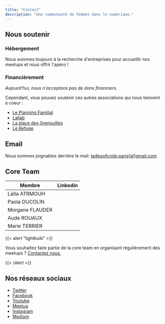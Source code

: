 ```yaml
---
title: "Contact"
description: "Une communauté de femmes dans le numérique."
---
```


## Nous soutenir

### Hébergement
Nous sommes toujours à la recherche d'entreprises pour accueillir nos meetups et nous offrir l'apéro !

### Financièrement

*Aujourd'hui, nous n'acceptons pas de dons financiers.*

Cependant, vous pouvez soutenir ces autres associations qui nous tiennent à coeur :
- [Le Planning Familial](https://www.planning-familial.org/fr)
- [Lallab](https://www.lallab.fr/)
- [La place des Grenouilles](https://lapdg.fr/)
- [Le Refuge](https://le-refuge.org/)

## Email

Nous sommes joignables derrière le mail: <a href="mailto:ladiesofcode.paris@gmail.com">ladiesofcode.paris[at]gmail.com</a>

## Core Team

| Membre         | Linkedin                           |
| -------------------- | --------------------------------- |
| Laïla ATRMOUH              |                |
| Paola DUCOLIN                |                 |
| Morgane FLAUDER                |                 |
| Aude ROUAUX                |                 |
| Marie TERRIER                |                 |



{{< alert "lightbulb" >}}

Vous souhaitez faire partie de la core team en organisant régulièrement des meetups ? <a href="mailto: ladiesofcode.paris@gmail.com">Contactez nous.</a>

{{< /alert >}}

## Nos réseaux sociaux

- <a href="http://www.twitter.com/ladiescodeparis" target="_blank" rel="noopener">Twitter</a>
- <a href="https://www.facebook.com/LadiesCodeParis/" target="_blank" rel="noopener">Facebook</a>
- <a href="https://www.youtube.com/channel/UCJwB6S0vt1Hxjwt2lMMJi0Q" target="_blank" rel="noopener">Youtube</a>
- <a href="https://www.meetup.com/fr-FR/Ladies-of-Code-Paris/" target="_blank" rel="noopener">Meetup</a>
- <a href="https://instagram.com/ladiesofcode.paris" target="_blank" rel="noopener">Instagram</a>
- <a href="https://medium.com/@LadiesCodeParis" target="_blank" rel="noopener">Medium</a>
